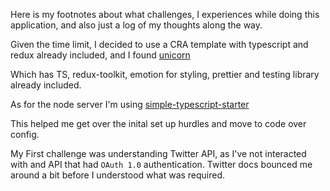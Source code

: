 Here is my footnotes about what challenges, I experiences while doing this application, and also just a log of my thoughts along the way.  

Given the time limit, I decided to use a CRA template with typescript and redux already included, and I found [unicorn](https://github.com/JaeYeopHan/cra-template-unicorn) 

Which has TS, redux-toolkit, emotion for styling, prettier and testing library already included.

As for the node server I'm using [simple-typescript-starter](https://github.com/stemmlerjs/simple-typescript-starter)

This helped me get over the inital set up hurdles and move to code over config.

My First challenge was understanding Twitter API, as I've not interacted with and API that had `OAuth 1.0` authentication. Twitter docs bounced me around a bit before I understood what was required. 


